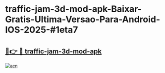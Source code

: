 # traffic-jam-3d-mod-apk-Baixar-Gratis-Ultima-Versao-Para-Android-IOS-2025-#1eta7

# <h2><a href="https://ainizakaria.my?title=traffic-jam-3d-mod-apk&ref=24M">🔗👉 🔴 traffic-jam-3d-mod-apk</a></h2>

[![acn](https://github.com/user-attachments/assets/0f9c940e-d8b0-45ae-aac7-cd30a18b3e1c)](https://ainizakaria.my?title=traffic-jam-3d-mod-apk&ref=24M)

